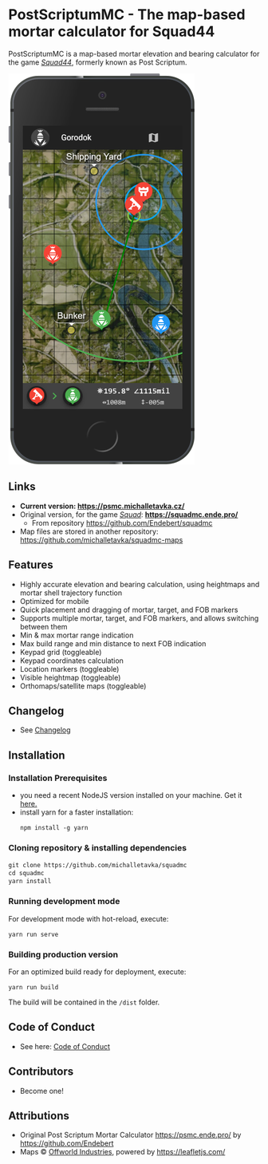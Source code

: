 # PostScriptumMC - The map-based mortar calculator for Squad44

PostScriptumMC is a map-based mortar elevation and bearing calculator for the game [*Squad44*](http://joinsquad44.com/), formerly known as Post Scriptum.

![IPhone 5 Screenshot](./public/img/iphone_screenshot.png)

## Links

* **Current version: https://psmc.michalletavka.cz/**
* Original version, for the game [*Squad*](http://joinsquad.com/): **https://squadmc.ende.pro/**
  * From repository https://github.com/Endebert/squadmc
* Map files are stored in another repository: https://github.com/michalletavka/squadmc-maps

## Features
* Highly accurate elevation and bearing calculation, using heightmaps and mortar shell trajectory function
* Optimized for mobile
* Quick placement and dragging of mortar, target, and FOB markers
* Supports multiple mortar, target, and FOB markers, and allows switching between them
* Min & max mortar range indication
* Max build range and min distance to next FOB indication
* Keypad grid (toggleable)
* Keypad coordinates calculation
* Location markers (toggleable)
* Visible heightmap (toggleable)
* Orthomaps/satellite maps (toggleable)

## Changelog
* See [Changelog](CHANGELOG.md)

## Installation

### Installation Prerequisites

* you need a recent NodeJS version installed on your machine. Get it [here.](https://nodejs.org/en/)
* install yarn for a faster installation:
  ```
  npm install -g yarn
  ```

### Cloning repository & installing dependencies

```
git clone https://github.com/michalletavka/squadmc
cd squadmc
yarn install
```

### Running development mode

For development mode with hot-reload, execute:
```
yarn run serve
```

### Building production version

For an optimized build ready for deployment, execute:
```
yarn run build
```
The build will be contained in the `/dist` folder.

## Code of Conduct
* See here: [Code of Conduct](CODE_OF_CONDUCT.md)

## Contributors
* Become one!

## Attributions
* Original Post Scriptum Mortar Calculator https://psmc.ende.pro/ by https://github.com/Endebert
* Maps © [Offworld Industries](http://joinsquad44.com/), powered by https://leafletjs.com/
